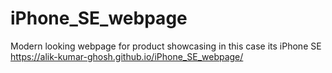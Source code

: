 # iPhone_SE_webpage
Modern looking webpage for product showcasing in this case its iPhone SE
<br>
<a href="https://alik-kumar-ghosh.github.io/iPhone_SE_webpage/">https://alik-kumar-ghosh.github.io/iPhone_SE_webpage/</a>
